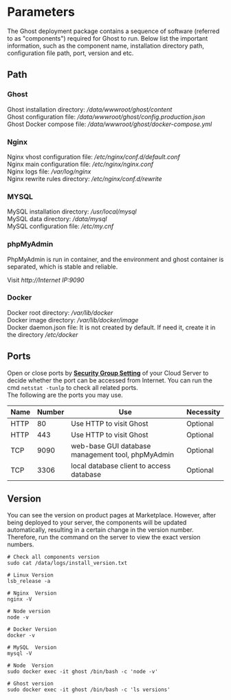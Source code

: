 # Parameters

The Ghost deployment package contains a sequence of software (referred to as "components") required for Ghost to run. Below list the important information, such as the component name, installation directory path, configuration file path, port, version and etc.

## Path

### Ghost

Ghost installation directory: */data/wwwroot/ghost/content*  
Ghost configuration file: */data/wwwroot/ghost/config.production.json*  
Ghost Docker compose file: */data/wwwroot/ghost/docker-compose.yml*

### Nginx

Nginx vhost configuration file: */etc/nginx/conf.d/default.conf*    
Nginx main configuration file: */etc/nginx/nginx.conf*   
Nginx logs file: */var/log/nginx*  
Nginx rewrite rules directory: */etc/nginx/conf.d/rewrite* 

### MYSQL

MySQL installation directory: */usr/local/mysql*  
MySQL data directory: */data/mysql*  
MySQL configuration file: */etc/my.cnf*    

### phpMyAdmin

PhpMyAdmin is run in container, and the environment and ghost container is separated, which is stable and reliable.

Visit *http://Internet IP:9090*

### Docker

Docker root directory: */var/lib/docker*  
Docker image directory: */var/lib/docker/image*   
Docker daemon.json file: It is not created by default. If need it, create it in the directory */etc/docker* 


## Ports

Open or close ports by **[Security Group Setting](https://support.websoft9.com/docs/faq/zh/tech-instance.html)** of your Cloud Server to decide whether the port can be accessed from Internet. You can run the cmd `netstat -tunlp` to check all related ports.  
The following are the ports you may use.

| Name | Number | Use |  Necessity |
| --- | --- | --- | --- |
| HTTP | 80 | Use HTTP to visit Ghost | Optional |
| HTTP | 443 | Use HTTP to visit Ghost | Optional |
| TCP | 9090 | web-base GUI database management tool, phpMyAdmin | Optional |
| TCP | 3306 | local database client to access database | Optional |


## Version

You can see the version on product pages at Marketplace. However, after being deployed to your server, the components will be updated automatically, resulting in a certain change in the version number. Therefore, run the command on the server to view the exact version numbers.

```shell
# Check all components version
sudo cat /data/logs/install_version.txt

# Linux Version
lsb_release -a

# Nginx  Version
nginx -V

# Node version
node -v

# Docker Version
docker -v

# MySQL  Version
mysql -V

# Node  Version
sudo docker exec -it ghost /bin/bash -c 'node -v'

# Ghost version
sudo docker exec -it ghost /bin/bash -c 'ls versions'
```
